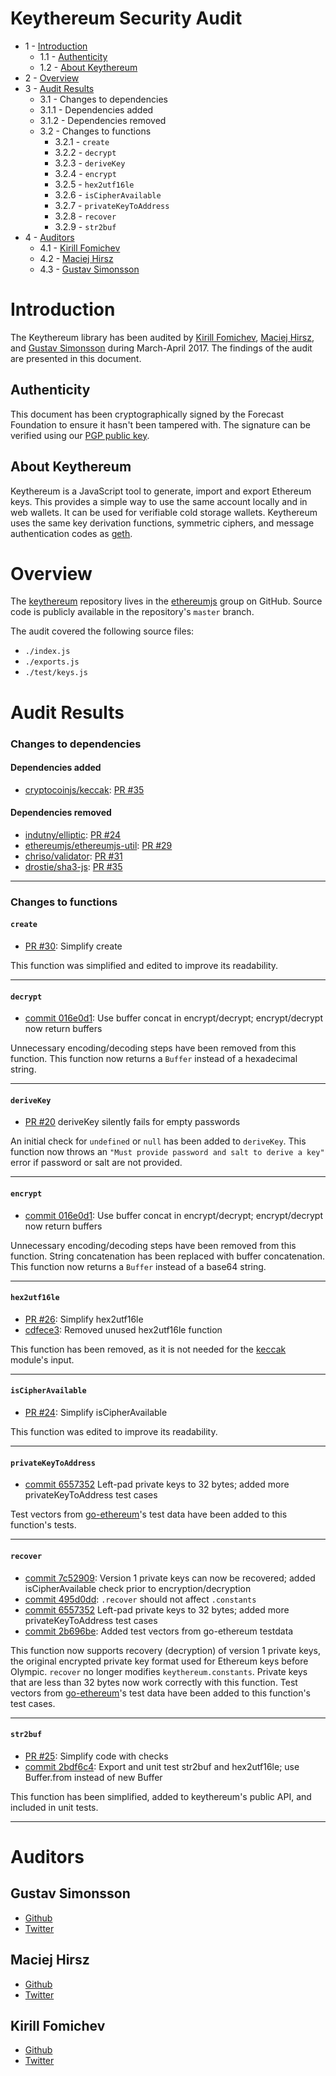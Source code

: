 # Keythereum Security Audit<a id="heading-0"/>

* 1 - [Introduction](#heading-1)
    * 1.1 - [Authenticity](#heading-1.1)
    * 1.2 - [About Keythereum](#heading-1.2)
* 2 - [Overview](#heading-2)
* 3 - [Audit Results](#heading-3)
	* 3.1 - Changes to dependencies
    * 3.1.1 - Dependencies added
    * 3.1.2 - Dependencies removed
  * 3.2 - Changes to functions
    * 3.2.1 - `create`
    * 3.2.2 - `decrypt`
    * 3.2.3 - `deriveKey`
    * 3.2.4 - `encrypt`
    * 3.2.5 - `hex2utf16le`
    * 3.2.6 - `isCipherAvailable`
    * 3.2.7 - `privateKeyToAddress`
    * 3.2.8 - `recover`
    * 3.2.9 - `str2buf`
* 4 - [Auditors](#heading-4)
	* 4.1 - [Kirill Fomichev](#heading-4.1)
  * 4.2 - [Maciej Hirsz](#heading-4.2)
  * 4.3 - [Gustav Simonsson](#heading-4.3)


# <a id="heading-1"/> Introduction

The Keythereum library has been audited by [Kirill Fomichev](https://github.com/fanatid), [Maciej Hirsz](https://github.com/maciejhirsz), and [Gustav Simonsson](https://github.com/gustav-simonsson) during March-April 2017. The findings of the audit are presented in this document.

## <a id="heading-1.1"/> Authenticity

This document has been cryptographically signed by the Forecast Foundation to ensure it hasn't been tampered with. The signature can be verified using our [PGP public key](https://augur.net/pgp.txt).

## <a id="heading-1.2"/> About Keythereum

Keythereum is a JavaScript tool to generate, import and export Ethereum keys.  This provides a simple way to use the same account locally and in web wallets.  It can be used for verifiable cold storage wallets.  Keythereum uses the same key derivation functions, symmetric ciphers, and message authentication codes as [geth](https://github.com/ethereum/go-ethereum).

# <a id="heading-2"/> Overview

The [keythereum](https://github.com/ethereumjs/keythereum) repository lives in the [ethereumjs](https://github.com/ethereumjs) group on GitHub.  Source code is publicly available in the repository's `master` branch.

The audit covered the following source files:

- `./index.js`
- `./exports.js`
- `./test/keys.js`

# <a id="heading-3"/> Audit Results

### Changes to dependencies

#### Dependencies added

- [cryptocoinjs/keccak](https://github.com/cryptocoinjs/keccak): [PR #35](https://github.com/ethereumjs/keythereum/pull/35)

#### Dependencies removed

- [indutny/elliptic](https://github.com/indutny/elliptic): [PR #24](https://github.com/ethereumjs/keythereum/pull/24)
- [ethereumjs/ethereumjs-util](https://github.com/ethereumjs/ethereumjs-util): [PR #29](https://github.com/ethereumjs/keythereum/pull/29)
- [chriso/validator](https://github.com/chriso/validator.js): [PR #31](https://github.com/ethereumjs/keythereum/pull/31)
- [drostie/sha3-js](https://github.com/drostie/sha3-js): [PR #35](https://github.com/ethereumjs/keythereum/pull/35)

--------------------------------------------------

### Changes to functions

#### `create`

- [PR #30](https://github.com/ethereumjs/keythereum/pull/30): Simplify create

This function was simplified and edited to improve its readability.

--------------------------------------------------

#### `decrypt`

- [commit 016e0d1](https://github.com/ethereumjs/keythereum/commit/016e0d12da24af53063b8688bc6621a3413b8807): Use buffer concat in encrypt/decrypt; encrypt/decrypt now return buffers

Unnecessary encoding/decoding steps have been removed from this function.  This function now returns a `Buffer` instead of a hexadecimal string.

--------------------------------------------------

#### `deriveKey`

- [PR #20](https://github.com/ethereumjs/keythereum/issues/20) deriveKey silently fails for empty passwords

An initial check for `undefined` or `null` has been added to `deriveKey`.  This function now throws an `"Must provide password and salt to derive a key"` error if password or salt are not provided.

--------------------------------------------------

#### `encrypt`

- [commit 016e0d1](https://github.com/ethereumjs/keythereum/commit/016e0d12da24af53063b8688bc6621a3413b8807): Use buffer concat in encrypt/decrypt; encrypt/decrypt now return buffers

Unnecessary encoding/decoding steps have been removed from this function.  String concatenation has been replaced with buffer concatenation.  This function now returns a `Buffer` instead of a base64 string.

--------------------------------------------------

#### `hex2utf16le`

- [PR #26](https://github.com/ethereumjs/keythereum/pull/26): Simplify hex2utf16le
- [cdfece3](https://github.com/ethereumjs/keythereum/commit/cdfece32c721c10334b5e6bce3c88149a6eaeafb): Removed unused hex2utf16le function

This function has been removed, as it is not needed for the [keccak](https://github.com/cryptocoinjs/keccak) module's input.

--------------------------------------------------

#### `isCipherAvailable`

- [PR #24](https://github.com/ethereumjs/keythereum/pull/28): Simplify isCipherAvailable

This function was edited to improve its readability.

--------------------------------------------------

#### `privateKeyToAddress`

- [commit 6557352](https://github.com/ethereumjs/keythereum/commit/65573528e55860d6e1f0f1729d0a75cd93cfe477) Left-pad private keys to 32 bytes; added more privateKeyToAddress test cases

Test vectors from [go-ethereum](https://github.com/ethereum/go-ethereum)'s test data have been added to this function's tests.

--------------------------------------------------

#### `recover`

- [commit 7c52909](https://github.com/ethereumjs/keythereum/commit/7c52909aca9a6a913a06c461dbe740284507cd6e): Version 1 private keys can now be recovered; added isCipherAvailable check prior to encryption/decryption
- [commit 495d0dd](https://github.com/ethereumjs/keythereum/commit/495d0ddaeacfd00232342aa91459a414e7fb638c): `.recover` should not affect `.constants`
- [commit 6557352](https://github.com/ethereumjs/keythereum/commit/65573528e55860d6e1f0f1729d0a75cd93cfe477) Left-pad private keys to 32 bytes; added more privateKeyToAddress test cases
- [commit 2b696be](https://github.com/ethereumjs/keythereum/commit/2b696bed35d4dbbce3470879ed3d7652fac6d2f0): Added test vectors from go-ethereum testdata

This function now supports recovery (decryption) of version 1 private keys, the original encrypted private key format used for Ethereum keys before Olympic.  `recover` no longer modifies `keythereum.constants`.  Private keys that are less than 32 bytes now work correctly with this function.  Test vectors from [go-ethereum](https://github.com/ethereum/go-ethereum)'s test data have been added to this function's test cases.

--------------------------------------------------

#### `str2buf`

- [PR #25](https://github.com/ethereumjs/keythereum/pull/25): Simplify code with checks
- [commit 2bdf6c4](https://github.com/ethereumjs/keythereum/commit/2bdf6c433b92a5bc77e334c085bf0ed388ab6e4f): Export and unit test str2buf and hex2utf16le; use Buffer.from instead of new Buffer

This function has been simplified, added to keythereum's public API, and included in unit tests.

--------------------------------------------------

# <a id="heading-4"/> Auditors

## <a id="heading-4.1"/> Gustav Simonsson

* [Github](https://github.com/Gustav-Simonsson)
* [Twitter](https://twitter.com/classygustav)

## <a id="heading-4.3"/> Maciej Hirsz

* [Github](https://github.com/maciejhirsz)
* [Twitter](https://twitter.com/maciejhirsz)

## <a id="heading-4.4"/> Kirill Fomichev

* [Github](https://github.com/fanatid)
* [Twitter](https://twitter.com/_fanatid)
